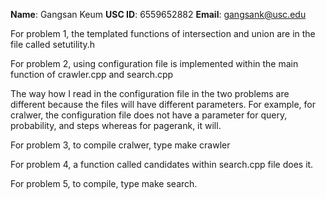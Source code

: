 **Name**: Gangsan Keum
**USC ID**: 6559652882
**Email**: gangsank@usc.edu

For problem 1, the templated functions of intersection and union 
are in the file called setutility.h

For problem 2, using configuration file is implemented within the
main function of crawler.cpp and search.cpp

The way how I read in the configuration file in the two problems
are different because the files will have different parameters.
For example, for cralwer, the configuration file does not have 
a parameter for query, probability, and steps whereas for pagerank, 
it will.

For problem 3, to compile cralwer, type make crawler

For problem 4, a function called candidates within search.cpp file does it.

For problem 5, to compile, type make search.